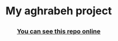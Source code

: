 # <p align="center">My aghrabeh project</p>

<p align="center"></p>
<h3 align="center"><a href="https://negar-karimnejad.github.io/aghrabeh/" target="_blank">You can see this repo online</a></h3>

